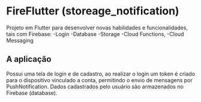 # FireFlutter (storeage_notification)
Projeto em Flutter para desenvolver novas habilidades e funcionalidades, tais com Firebase: 
-Login
-Database
-Storage
-Cloud Functions,
-Cloud Messaging

## A aplicação
Possui uma tela de login e de cadastro, ao realizar o login um token é criado para o dispositivo vinculado a conta, permitindo o envio de mensagens por PushNotification.
Dados cadastrados pelo usuário são armazenados no Firebase (database).
